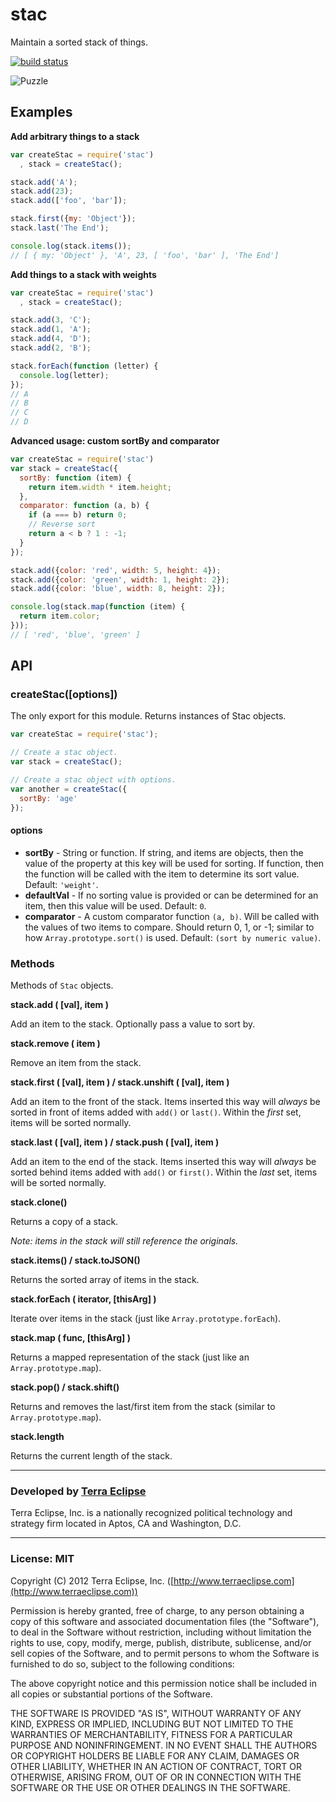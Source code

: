 stac
====

Maintain a sorted stack of things.

[![build status](https://secure.travis-ci.org/cpsubrian/node-stac.png)](http://travis-ci.org/cpsubrian/node-stac)

![Puzzle](http://www.stageslearning.com/files/free-resources/blog_images/ring%20stack.jpg)


Examples
--------

**Add arbitrary things to a stack**

```js
var createStac = require('stac')
  , stack = createStac();

stack.add('A');
stack.add(23);
stack.add(['foo', 'bar']);

stack.first({my: 'Object'});
stack.last('The End');

console.log(stack.items());
// [ { my: 'Object' }, 'A', 23, [ 'foo', 'bar' ], 'The End']
```


**Add things to a stack with weights**

```js
var createStac = require('stac')
  , stack = createStac();

stack.add(3, 'C');
stack.add(1, 'A');
stack.add(4, 'D');
stack.add(2, 'B');

stack.forEach(function (letter) {
  console.log(letter);
});
// A
// B
// C
// D
```

**Advanced usage: custom sortBy and comparator**

```js
var createStac = require('stac')
var stack = createStac({
  sortBy: function (item) {
    return item.width * item.height;
  },
  comparator: function (a, b) {
    if (a === b) return 0;
    // Reverse sort
    return a < b ? 1 : -1;
  }
});

stack.add({color: 'red', width: 5, height: 4});
stack.add({color: 'green', width: 1, height: 2});
stack.add({color: 'blue', width: 8, height: 2});

console.log(stack.map(function (item) {
  return item.color;
}));
// [ 'red', 'blue', 'green' ]
```

API
---

### createStac([options])

The only export for this module. Returns instances of Stac objects.

```js
var createStac = require('stac');

// Create a stac object.
var stack = createStac();

// Create a stac object with options.
var another = createStac({
  sortBy: 'age'
});
```

#### options

- **sortBy** - String or function. If string, and items are objects, then the value
           of the property at this key will be used for sorting. If function,
           then the function will be called with the item to determine its
           sort value. Default: `'weight'`.
- **defaultVal** - If no sorting value is provided or can be determined for an item,
               then this value will be used. Default: `0`.
- **comparator** - A custom comparator function `(a, b)`. Will be called with the
               values of two items to compare. Should return 0, 1, or -1; similar
               to how `Array.prototype.sort()` is used. Default: `(sort by numeric value)`.

### Methods

Methods of `Stac` objects.

**stack.add ( [val], item )**

Add an item to the stack. Optionally pass a value to sort by.

**stack.remove ( item )**

Remove an item from the stack.

**stack.first ( [val], item ) / stack.unshift ( [val], item )**

Add an item to the front of the stack. Items inserted this way will *always* be sorted
in front of items added with `add()` or `last()`. Within the *first* set, items
will be sorted normally.

**stack.last ( [val], item ) / stack.push ( [val], item )**

Add an item to the end of the stack. Items inserted this way will *always* be
sorted behind items added with `add()` or `first()`. Within the *last* set, items
will be sorted normally.

**stack.clone()**

Returns a copy of a stack.

*Note: items in the stack will still reference the originals.*

**stack.items() / stack.toJSON()**

Returns the sorted array of items in the stack.

**stack.forEach ( iterator, [thisArg] )**

Iterate over items in the stack (just like `Array.prototype.forEach`).

**stack.map ( func, [thisArg] )**

Returns a mapped representation of the stack (just like an `Array.prototype.map`).

**stack.pop() / stack.shift()**

Returns and removes the last/first item from the stack (similar to `Array.prototype.map`).

**stack.length**

Returns the current length of the stack.


- - -

### Developed by [Terra Eclipse](http://www.terraeclipse.com)
Terra Eclipse, Inc. is a nationally recognized political technology and
strategy firm located in Aptos, CA and Washington, D.C.

- - -

### License: MIT
Copyright (C) 2012 Terra Eclipse, Inc. ([http://www.terraeclipse.com](http://www.terraeclipse.com))

Permission is hereby granted, free of charge, to any person obtaining a copy
of this software and associated documentation files (the &quot;Software&quot;), to deal
in the Software without restriction, including without limitation the rights
to use, copy, modify, merge, publish, distribute, sublicense, and/or sell
copies of the Software, and to permit persons to whom the Software is furnished
to do so, subject to the following conditions:

The above copyright notice and this permission notice shall be included in
all copies or substantial portions of the Software.

THE SOFTWARE IS PROVIDED &quot;AS IS&quot;, WITHOUT WARRANTY OF ANY KIND, EXPRESS OR
IMPLIED, INCLUDING BUT NOT LIMITED TO THE WARRANTIES OF MERCHANTABILITY,
FITNESS FOR A PARTICULAR PURPOSE AND NONINFRINGEMENT. IN NO EVENT SHALL THE
AUTHORS OR COPYRIGHT HOLDERS BE LIABLE FOR ANY CLAIM, DAMAGES OR OTHER
LIABILITY, WHETHER IN AN ACTION OF CONTRACT, TORT OR OTHERWISE, ARISING FROM,
OUT OF OR IN CONNECTION WITH THE SOFTWARE OR THE USE OR OTHER DEALINGS IN THE
SOFTWARE.
